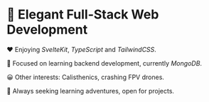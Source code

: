 # 🏁 Elegant Full-Stack Web Development

❤️ Enjoying *SvelteKit*, *TypeScript* and *TailwindCSS*.

🧭 Focused on learning backend development, currently *MongoDB*.

😀 Other interests: Calisthenics, crashing FPV drones.

🌱 Always seeking learning adventures, open for projects.
